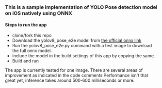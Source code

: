 ### This is a sample implementation of YOLO Pose detection model on iOS natively using ONNX

#### Steps to run the app

- clone/fork this repo
- Download the yolov8_pose_e2e model from [the official onnx link](https://onnxruntime.ai/docs/tutorials/mobile/pose-detection.html)
- Run the yolov8_pose_e2e.py command with a test image to download the full onnx model.
- Include the model in the build settings of this app by copying the same.
- Build and run

<p>
The app is currently tested for one image. There are several areas of improvement as indicated in the code comments
Performance isn't that great yet, inference takes around 500-600 milliseconds or more.
</p>

